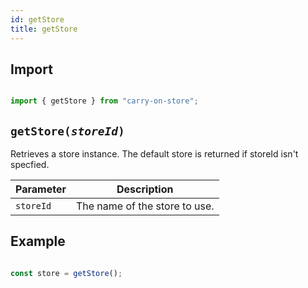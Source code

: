 ```yaml
---
id: getStore
title: getStore
---
```

## Import

```js

import { getStore } from "carry-on-store";

```

## `getStore(`_`storeId`_`)`

Retrieves a store instance. The default store is returned if storeId isn't
specfied.

| Parameter        | Description                   |
| ---------------- | ----------------------------- |
| `storeId` | The name of the store to use. |

## Example

```js

const store = getStore();

```
